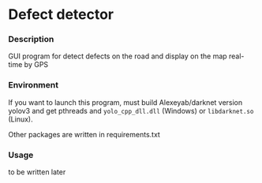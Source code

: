 # Defect detector

### Description

GUI program for detect defects on the road and display on the map real-time by GPS



### Environment

If you want to launch this program, must build Alexeyab/darknet version yolov3 and get pthreads and `yolo_cpp_dll.dll` (Windows) or `libdarknet.so` (Linux).

Other packages are written in requirements.txt



### Usage

to be written later
